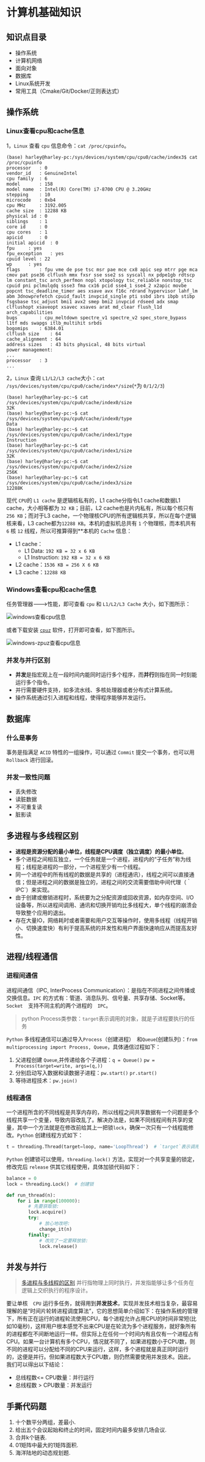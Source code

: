 # 计算机基础知识

## 知识点目录

+ 操作系统
+ 计算机网络
+ 面向对象
+ 数据库
+ Linux系统开发
+ 常用工具（Cmake/Git/Docker/正则表达式）

## 操作系统

### Linux查看cpu和cache信息

1，`Linux` 查看 `cpu` 信息命令：`cat /proc/cpuinfo`。

```shell
(base) harley@harley-pc:/sys/devices/system/cpu/cpu0/cache/index3$ cat /proc/cpuinfo
processor	: 0
vendor_id	: GenuineIntel
cpu family	: 6
model		: 158
model name	: Intel(R) Core(TM) i7-8700 CPU @ 3.20GHz
stepping	: 10
microcode	: 0xb4
cpu MHz		: 3192.005
cache size	: 12288 KB
physical id	: 0
siblings	: 1
core id		: 0
cpu cores	: 1
apicid		: 0
initial apicid	: 0
fpu		: yes
fpu_exception	: yes
cpuid level	: 22
wp		: yes
flags		: fpu vme de pse tsc msr pae mce cx8 apic sep mtrr pge mca cmov pat pse36 clflush mmx fxsr sse sse2 ss syscall nx pdpe1gb rdtscp lm constant_tsc arch_perfmon nopl xtopology tsc_reliable nonstop_tsc cpuid pni pclmulqdq ssse3 fma cx16 pcid sse4_1 sse4_2 x2apic movbe popcnt tsc_deadline_timer aes xsave avx f16c rdrand hypervisor lahf_lm abm 3dnowprefetch cpuid_fault invpcid_single pti ssbd ibrs ibpb stibp fsgsbase tsc_adjust bmi1 avx2 smep bmi2 invpcid rdseed adx smap clflushopt xsaveopt xsavec xsaves arat md_clear flush_l1d arch_capabilities
bugs		: cpu_meltdown spectre_v1 spectre_v2 spec_store_bypass l1tf mds swapgs itlb_multihit srbds
bogomips	: 6384.01
clflush size	: 64
cache_alignment	: 64
address sizes	: 43 bits physical, 48 bits virtual
power management:
...
processor	: 3
...
```

2，`Linux` 查询 `L1/L2/L3 cache`大小：`cat /sys/devices/system/cpu/cpu0/cache/index*/size`(`*`为 `0/1/2/3`)

```shell
(base) harley@harley-pc:~$ cat /sys/devices/system/cpu/cpu0/cache/index0/size
32K
(base) harley@harley-pc:~$ cat /sys/devices/system/cpu/cpu0/cache/index0/type
Data
(base) harley@harley-pc:~$ cat /sys/devices/system/cpu/cpu0/cache/index1/type
Instruction
(base) harley@harley-pc:~$ cat /sys/devices/system/cpu/cpu0/cache/index1/size
32K
(base) harley@harley-pc:~$ cat /sys/devices/system/cpu/cpu0/cache/index2/size
256K
(base) harley@harley-pc:~$ cat /sys/devices/system/cpu/cpu0/cache/index3/size
12288K
```

现代 `CPU`的 `L1 cache` 是逻辑核私有的，L1 cache分指令L1 cache和数据L1 cache，大小相等都为 `32 KB`；目前，L2 cache也是片内私有，所以每个核只有`256 KB`；而对于L3 cache，一个物理核CPU的所有逻辑核共享，所以在每个逻辑核来看，L3 cache都为`12288 KB`。本机的虚拟机总共有 `1` 个物理核，而本机共有 `6` 核 `12` 线程，所以可推算得到**本机的 `Cache` 信息：

+ L1 cache：
  + L1 Data: `192 KB = 32 x 6 KB`
  + L1 Instruction: `192 KB = 32 x 6 KB`
+ L2 cache：`1536 KB = 256 X 6 KB`
+ L3 cache：`12288 KB`

### Windows查看cpu和cache信息

任务管理器--->性能，即可查看 `cpu` 和 `L1/L2/L3 Cache` 大小，如下图所示：

![windows查看cpu信息](../images/cpu信息和Cache大小.png)

或者下载安装 [`cpuz`](https://www.cpuid.com/softwares/cpu-z.html) 软件，打开即可查看，如下图所示。

![windows-zpuz查看cpu信息](../images/cpuz-查询cpu信息.png)

### 并发与并行区别

+ **并发**是指宏观上在一段时间内能同时运行多个程序，而**并行**则指在同一时刻能运行多个指令。
+ 并行需要硬件支持，如多流水线、多核处理器或者分布式计算系统。
+ 操作系统通过引入进程和线程，使得程序能够并发运行。

## 数据库

### 什么是事务

事务是指满足 `ACID` 特性的一组操作，可以通过 `Commit` 提交一个事务，也可以用 `Rollback` 进行回滚。

### 并发一致性问题

+ 丢失修改
+ 读脏数据
+ 不可重复读
+ 脏影读

## 多进程与多线程区别

+ **进程是资源分配的最小单位，线程是CPU调度（独立调度）的最小单位**。
+ 多个进程之间相互独立，一个任务就是一个进程，进程内的“子任务”称为线程；线程是进程的一部分，一个进程至少有一个线程。
+ 同一个进程中的所有线程的数据是共享的（进程通讯），线程之间可以直接通信；但是进程之间的数据是独立的，进程之间的交流需要借助中间代理（｀IPC`）来实现。
+ 由于创建或撤销进程时，系统要为之分配资源或回收资源，如内存空间、I/O设备等，所以进程间调用、通讯和切换开销均比多线程大，单个线程的崩溃会导致整个应用的退出。
+ 存在大量IO，网络耗时或者需要和用户交互等操作时，使用多线程（线程开销小、切换速度快）有利于提高系统的并发性和用户界面快速响应从而提高友好性。

## 进程/线程通信

### 进程间通信

进程间通信（IPC, InterProcess Communication）：是指在不同进程之间传播或交换信息。`IPC` 的方式有：管道、消息队列、信号量、共享存储、Socket等。`Socket`　支持不同主机的两个进程的　`IPC`。
> python Process类参数：`target`表示调用的对象，就是子进程要执行的任务

`Python` 多线程通信可以通过导入`Process`（创建进程）　和`Queue`(创建队列)：`from multiprocessing import Process, Queue`，具体通信过程如下：

1. 父进程创建 `Queue`,并传递给各个子进程：`q = Queue()` `pw = Process(target=write, args=(q,))`
2. 分别启动写入数据和读数据子进程：`pw.start()` `pr.start()`
3. 等待进程技术：`pw.join()`

### 线程通信

一个进程所含的不同线程是共享内存的，所以线程之间共享数据有一个问题是多个线程共享一个变量，导致内容改乱了。解决办法是，如果不同线程间有共享的变量，其中一个方法就是在修改前给其上一把锁`lock`，确保一次只有一个线程能修改。`Python` 创建线程方式如下：

```python
t = threading.Thread(target=loop, name='LoopThread')  # `target`表示调用的对象(自己定义的任务函数)
```

`Python` 创建锁可以使用，`threading.lock()` 方法，实现对一个共享变量的锁定，修改完后 `release` 供其它线程使用，具体加锁代码如下：

```python
balance = 0
lock = threading.Lock()  # 创建锁

def run_thread(n):
    for i in range(100000):
        # 先要获取锁:
        lock.acquire()
        try:
            # 放心地改吧:
            change_it(n)
        finally:
            # 改完了一定要释放锁:
            lock.release()
```

## 并发与并行

> [多进程与多线程的区别](https://www.cnblogs.com/kaituorensheng/p/3603057.html)
并行指物理上同时执行，并发指能够让多个任务在逻辑上交织执行的程序设计。

要让单核　`CPU` 运行多任务，就得用到**并发技术**，实现并发技术相当复杂，最容易理解的是“时间片轮转进程调度算法”，它的思想简单介绍如下：在操作系统的管理下，所有正在运行的进程轮流使用CPU，每个进程允许占用CPU的时间非常短(比如10毫秒)，这样用户根本感觉不出来CPU是在轮流为多个进程服务，就好象所有的进程都在不间断地运行一样。但实际上在任何一个时间内有且仅有一个进程占有CPU。如果一台计算机有多个CPU，情况就不同了，如果进程数小于CPU数，则不同的进程可以分配给不同的CPU来运行，这样，多个进程就是真正同时运行的，这便是并行。但如果进程数大于CPU数，则仍然需要使用并发技术。因此，我们可以得出以下结论：

+ 总线程数<= CPU数量：并行运行
+ 总线程数 >  CPU数量：并发运行

## 手撕代码题

1. 十个数平分两组，差最小.
2. 给出五个会议起始和终止的时间，固定时间内最多安排几场会议.
3. 合并k个链表.
4. 01矩阵中最大的1矩阵面积.
5. 海洋陆地的动态规划题.